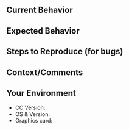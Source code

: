 <!--- If you are reporting a security issue, please email security@cloucompare.org directly -->

## Current Behavior
<!--- If describing a bug, tell us what happens instead of the expected behavior -->
<!--- If suggesting a change/improvement, explain the difference from current behavior -->

## Expected Behavior
<!--- If you're describing a bug, tell us what should happen -->
<!--- If you're suggesting a change/improvement, tell us how it should work -->

## Steps to Reproduce (for bugs)
<!--- Provide an unambiguous set of steps to reproduce this bug. -->
<!--- Include images if relevant -->

## Context/Comments
<!--- What are you trying to accomplish? Do you have ideas how to implement the change? -->
<!--- If it's a bug, do you have any other info to help track down the problem? -->
<!--- Providing context helps us come up with a solution that is most useful in the real world -->

## Your Environment
* CC Version: 
* OS & Version: 
* Graphics card: 
<!--- Include any other relevant details about your environment -->
